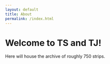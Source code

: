 ```yaml
---
layout: default
title: About
permalink: /index.html
---
```

# Welcome to TS and TJ!

Here will house the archive of roughly 750 strips. 
